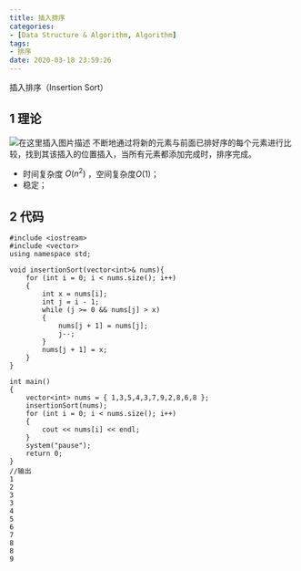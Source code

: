 ```yaml
---
title: 插入排序
categories:
- [Data Structure & Algorithm, Algorithm]
tags:
- 排序
date: 2020-03-18 23:59:26
---
```


插入排序（Insertion Sort）
<!--more-->
## 1 理论
![在这里插入图片描述](https://img-blog.csdnimg.cn/20190611152456532.jpg?x-oss-process=image/watermark,type_ZmFuZ3poZW5naGVpdGk,shadow_10,text_aHR0cHM6Ly9ibG9nLmNzZG4ubmV0L3FxXzI0MzA5OTgx,size_16,color_FFFFFF,t_70)
不断地通过将新的元素与前面已排好序的每个元素进行比较，找到其该插入的位置插入，当所有元素都添加完成时，排序完成。
- 时间复杂度 $O(n^2)$ ，空间复杂度$O(1)$；
- 稳定；
## 2 代码
```
#include <iostream>
#include <vector>
using namespace std;

void insertionSort(vector<int>& nums){
	for (int i = 0; i < nums.size(); i++)
	{
		int x = nums[i];
		int j = i - 1;
		while (j >= 0 && nums[j] > x)
		{
			nums[j + 1] = nums[j];
			j--;
		}
		nums[j + 1] = x;
	}
}

int main()
{
	vector<int> nums = { 1,3,5,4,3,7,9,2,8,6,8 };
	insertionSort(nums);
	for (int i = 0; i < nums.size(); i++)
	{
		cout << nums[i] << endl;
	}
	system("pause");
    return 0;
}
//输出
1
2
3
3
4
5
6
7
8
8
9
```
